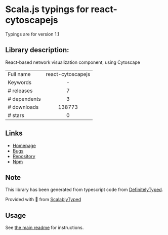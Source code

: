 
# Scala.js typings for react-cytoscapejs

Typings are for version 1.1

## Library description:
React-based network visualization component, using Cytoscape

|                    |                 |
| ------------------ | :-------------: |
| Full name          | react-cytoscapejs |
| Keywords           | - |
| # releases         | 7 |
| # dependents       | 3 |
| # downloads        | 138773 |
| # stars            | 0 |

## Links
- [Homepage](https://github.com/plotly/react-cytoscapejs)
- [Bugs](https://github.com/plotly/react-cytoscapejs/issues)
- [Repository](https://github.com/plotly/react-cytoscapejs)
- [Npm](https://www.npmjs.com/package/react-cytoscapejs)
    


## Note
This library has been generated from typescript code from [DefinitelyTyped](https://definitelytyped.org).

Provided with :purple_heart: from [ScalablyTyped](https://github.com/oyvindberg/ScalablyTyped)

## Usage
See [the main readme](../../readme.md) for instructions.


